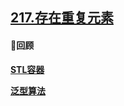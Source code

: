 ## [217.存在重复元素](https://leetcode.cn/problems/contains-duplicate/)

#### 📘回顾

[**STL容器**](./cppPrimer/STL_containers.md)  

[**泛型算法**](./cppPrimer/algorithm.md)

